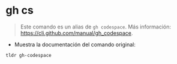# gh cs

> Este comando es un alias de `gh codespace`.
> Más información: <https://cli.github.com/manual/gh_codespace>.

- Muestra la documentación del comando original:

`tldr gh-codespace`

